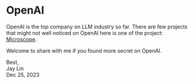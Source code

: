 # OpenAI

OpenAI is the top company on LLM industry so far. There are few projects that might not well
noticed on OpenAI here is one of the project: [Microscope](https://microscope.openai.com/models).

Welcome to share with me if you found more secret on OpenAI.

Best,  
Jay Lin  
Dec 25, 2023
